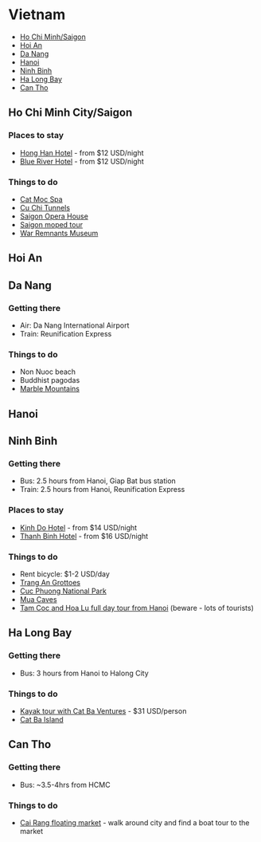 # Vietnam
* [Ho Chi Minh/Saigon](#saigon)
* [Hoi An](#hoian)
* [Da Nang](#danang)
* [Hanoi](#hanoi)
* [Ninh Binh](#ninhbinh)
* [Ha Long Bay](#halongbay)
* [Can Tho](#cantho)
 
## <a name="saigon"></a> Ho Chi Minh City/Saigon

### Places to stay
* [Hong Han Hotel](http://www.lonelyplanet.com/vietnam/ho-chi-minh-city/hotels/hong-han-hotel) - from $12 USD/night
* [Blue River Hotel](http://www.lonelyplanet.com/vietnam/ho-chi-minh-city/hotels/blue-river-hotel) - from $12 USD/night

### Things to do
* [Cat Moc Spa](http://www.tripadvisor.ca/Attraction_Review-g293925-d2726268-Reviews-Cat_Moc_Spa-Ho_Chi_Minh_City.html)
* [Cu Chi Tunnels](http://www.tripadvisor.ca/Attraction_Review-g293925-d2005826-Reviews-Cu_Chi_Tunnels-Ho_Chi_Minh_City.html)
* [Saigon Opera House](http://www.tripadvisor.ca/Attraction_Review-g293925-d454974-Reviews-Saigon_Opera_House_Ho_Chi_Minh_Municipal_Theater-Ho_Chi_Minh_City.html)
* [Saigon moped tour](http://www.tripadvisor.ca/Attraction_Review-g293925-d1977143-Reviews-Saigon_Unseen-Ho_Chi_Minh_City.html)
* [War Remnants Museum](http://www.tripadvisor.ca/Attraction_Review-g293925-d311103-Reviews-War_Remnants_Museum-Ho_Chi_Minh_City.html)

## <a name="hoian"></a> Hoi An

## <a name="danang"></a> Da Nang

### Getting there
* Air: Da Nang International Airport
* Train: Reunification Express

### Things to do
* Non Nuoc beach
* Buddhist pagodas
* [Marble Mountains](http://www.tripadvisor.ca/Attraction_Review-g298085-d454980-Reviews-The_Marble_Mountains-Da_Nang_Quang_Nam_Province.html)

## <a name="hanoi"></a> Hanoi

## <a name="ninhbinh"></a> Ninh Binh
### Getting there
* Bus: 2.5 hours from Hanoi, Giap Bat bus station
* Train: 2.5 hours from Hanoi, Reunification Express

### Places to stay
* [Kinh Do Hotel](http://www.lonelyplanet.com/vietnam/north-central-vietnam/ninh-binh/hotels/kinh-do-hotel) - from $14 USD/night
* [Thanh Binh Hotel](http://www.lonelyplanet.com/vietnam/north-central-vietnam/ninh-binh/hotels/thanh-binh-hotel) - from $16 USD/night

### Things to do
* Rent bicycle: $1-2 USD/day
* [Trang An Grottoes](http://www.tripadvisor.com/Attraction_Review-g303945-d2484803-Reviews-Trang_An_Grottoes-Ninh_Binh_Ninh_Binh_Province.html)
* [Cuc Phuong National Park](http://www.cucphuongtourism.com/)
* [Mua Caves](http://www.tripadvisor.ca/Attraction_Review-g303945-d5321519-Reviews-Mua_Caves-Ninh_Binh_Ninh_Binh_Province.html)
* [Tam Coc and Hoa Lu full day tour from Hanoi](http://www.getyourguide.com/hanoi-l205/1-day-hoa-lu-tam-coc-tour-from-hanoi-t27339/) (beware - lots of tourists)

## <a name="halongbay"></a> Ha Long Bay

### Getting there
* Bus: 3 hours from Hanoi to Halong City

### Things to do
* [Kayak tour with Cat Ba Ventures](http://www.tripadvisor.ca/Attraction_Review-g737051-d1368569-Reviews-Cat_Ba_Ventures-Cat_Ba.html) - $31 USD/person
* [Cat Ba Island](http://www.lonelyplanet.com/vietnam/northeast-vietnam/cat-ba-island)

## <a name="cantho"></a> Can Tho

### Getting there
* Bus: ~3.5-4hrs from HCMC

### Things to do
* [Cai Rang floating market](http://www.tripadvisor.com/Attraction_Review-g303942-d455150-Reviews-Cai_Rang_Floating_Market-Can_Tho_Mekong_Delta.html) - walk around city and find a boat tour to the market
